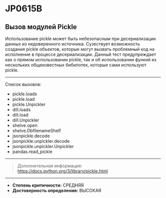 # JP0615B
## Вызов модулей Pickle 
Использование pickle может быть небезопасным при десериализации данных из недоверенного источника.
Сузествует возможность создания pickle объектов, которые могут вызвать проблемный код 
на исполнение в процессе десериализации.
Данный тест предупреждает как о прямом использовании pickle, так и об использовании функий из нескольких 
общеизвестных бибилотек, которые сами используют pickle.

---
Список вызовов:

* pickle.loads
* pickle.load
* pickle.Unpickler
* dill.loads
* dill.load
* dill.Unpickler
* shelve.open
* shelve.DbfilenameShelf
* jsonpickle.decode
* jsonpickle.unpickler.decode
* jsonpickle.unpickler.Unpickler
* pandas.read_pickle
---
> Дополнительная информация:
> <https://docs.python.org/3/library/pickle.html>
---
* __Степень критичности:__ СРЕДНЯЯ
* __Достоверность определения:__ ВЫСОКАЯ